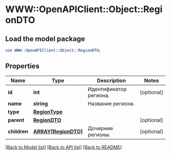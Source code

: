 # WWW::OpenAPIClient::Object::RegionDTO

## Load the model package
```perl
use WWW::OpenAPIClient::Object::RegionDTO;
```

## Properties
Name | Type | Description | Notes
------------ | ------------- | ------------- | -------------
**id** | **int** | Идентификатор региона. | [optional] 
**name** | **string** | Название региона. | 
**type** | [**RegionType**](RegionType.md) |  | 
**parent** | [**RegionDTO**](RegionDTO.md) |  | [optional] 
**children** | [**ARRAY[RegionDTO]**](RegionDTO.md) | Дочерние регионы. | [optional] 

[[Back to Model list]](../README.md#documentation-for-models) [[Back to API list]](../README.md#documentation-for-api-endpoints) [[Back to README]](../README.md)


